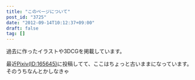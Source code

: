 ```yaml
---
title: "このページについて"
post_id: "3725"
date: "2012-09-14T10:12:37+09:00"
draft: false
tag: []
---
```



過去に作ったイラストや3DCGを掲載しています。

最近[Pixiv(ID:165645)](http://www.pixiv.net/member.php?id=165645)に投稿してて、ここはちょっと古いままになっています。そのうちなんとかしなきゃ
